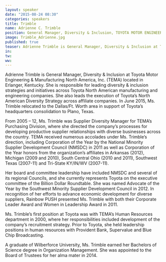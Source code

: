 ```yaml
---
layout: speaker
date: "2015-08-24 08:30"
categories: speakers
title: Trimble
name: Adrienne C. Trimble
position: General Manager, Diversity & Inclusion, TOYOTA MOTOR ENGINEERING & MANUFACTURING NORTH AMERICA, INC. (TEMA)
image: Trimble_Adrienne.jpg
published: true
teaser: Adrienne Trimble is General Manager, Diversity & Inclusion at Toyota Motor Engineering & Manufacturing North America, Inc. (TEMA) located in Erlanger, Kentucky.
in:
tw:
ww: 
---
```

Adrienne Trimble is General Manager, Diversity & Inclusion at Toyota Motor Engineering & Manufacturing North America, Inc. (TEMA) located in Erlanger, Kentucky. She is responsible for leading diversity & inclusion strategies and initiatives across Toyota North American manufacturing and engineering companies.  She also leads the execution of Toyota’s North American Diversity Strategy across affiliate companies.  In June 2015, Ms. Trimble relocated to the Dallas/Ft. Worth area in support of Toyota’s headquarters consolidation to Plano, Texas.

From 2005 – 12, Ms. Trimble was Supplier Diversity Manager for TEMA’s Purchasing Division, where she directed the company’s processes for developing productive supplier relationships with diverse businesses across the country. TEMA received numerous accolades under Ms. Trimble’s direction, including Corporation of the Year by the National Minority Supplier Development Council (NMSDC) in 2011 as well as Corporation of the Year honors from the organization’s affiliates in Arkansas (2012), Michigan (2009 and 2010), South Central Ohio (2010 and 2011), Southwest Texas (2007-11) and Tri-State KY/IN/WV (2007-11).

Her board and committee leadership have included NMSDC and several of its regional Councils, and she currently represents Toyota on the executive committee of the Billion Dollar Roundtable. She was named Advocate of the Year by the Southwest Minority Supplier Development Council in 2012. In recognition of her efforts to advance economic development for diverse suppliers, Rainbow PUSH presented Ms. Trimble with both their Corporate Leader Award and Women in Leadership Award in 2011.

Ms. Trimble’s first position at Toyota was with TEMA’s Human Resources department in 2000, where her responsibilities included development of the company’s recruitment strategy. Prior to Toyota, she held leadership positions in human resources with Provident Bank, Supervalue and Blue Chip Broadcasting. 

A graduate of Wilberforce University, Ms. Trimble earned her Bachelors of Science degree in 
Organization Management. She was appointed to the Board of Trustees for her alma mater in 2014.